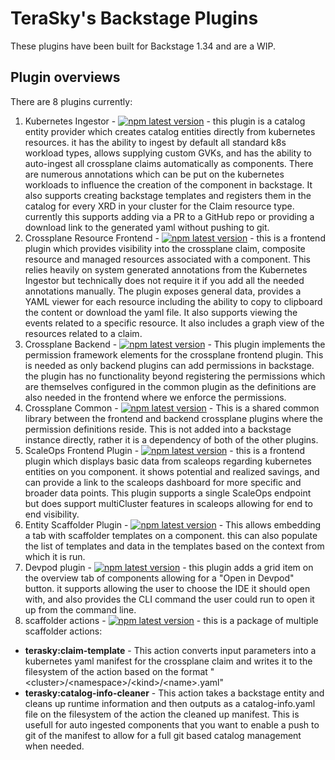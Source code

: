 # TeraSky's Backstage Plugins
These plugins have been built for Backstage 1.34 and are a WIP.

## Plugin overviews
There are 8 plugins currently:
1. Kubernetes Ingestor - [![npm latest version](https://img.shields.io/npm/v/@vrabbi/backstage-plugin-kubernetes-ingestor/latest.svg)](https://www.npmjs.com/package/@vrabbi/backstage-plugin-kubernetes-ingestor) - this plugin is a catalog entity provider which creates catalog entities directly from kubernetes resources. it has the ability to ingest by default all standard k8s workload types, allows supplying custom GVKs, and has the ability to auto-ingest all crossplane claims automatically as components. There are numerous annotations which can be put on the kubernetes workloads to influence the creation of the component in backstage. It also supports creating backstage templates and registers them in the catalog for every XRD in your cluster for the Claim resource type. currently this supports adding via a PR to a GitHub repo or providing a download link to the generated yaml without pushing to git.
2. Crossplane Resource Frontend - [![npm latest version](https://img.shields.io/npm/v/@vrabbi/backstage-plugin-crossplane-resources-frontend/latest.svg)](https://www.npmjs.com/package/@vrabbi/backstage-plugin-crossplane-resources-frontend) - this is a frontend plugin which provides visibility into the crossplane claim, composite resource and managed resources associated with a component. This relies heavily on system generated annotations from the Kubernetes Ingestor but technically does not require it if you add all the needed annotations manually. The plugin exposes general data, provides a YAML viewer for each resource including the ability to copy to clipboard the content or download the yaml file. It also supports viewing the events related to a specific resource. It also includes a graph view of the resources related to a claim.
3. Crossplane Backend - [![npm latest version](https://img.shields.io/npm/v/@vrabbi/backstage-plugin-crossplane-permissions-backend/latest.svg)](https://www.npmjs.com/package/@vrabbi/backstage-plugin-crossplane-permissions-backend) - This plugin implements the permission framework elements for the crossplane frontend plugin. This is needed as only backend plugins can add permissions in backstage. the plugin has no functionality beyond registering the permissions which are themselves configured in the common plugin as the definitions are also needed in the frontend where we enforce the permissions.
4. Crossplane Common - [![npm latest version](https://img.shields.io/npm/v/@vrabbi/backstage-plugin-crossplane-common/latest.svg)](https://www.npmjs.com/package/@vrabbi/backstage-plugin-crossplane-common) - This is a shared common library between the frontend and backend crossplane plugins where the permission definitions reside. This is not added into a backstage instance directly, rather it is a dependency of both of the other plugins.
5. ScaleOps Frontend Plugin - [![npm latest version](https://img.shields.io/npm/v/@vrabbi/backstage-plugin-scaleops-frontend/latest.svg)](https://www.npmjs.com/package/@vrabbi/backstage-plugin-scaleops-frontend) - this is a frontend plugin which displays basic data from scaleops regarding kubernetes entities on you component. it shows potential and realized savings, and can provide a link to the scaleops dashboard for more specific and broader data points. This plugin supports a single ScaleOps endpoint but does support multiCluster features in scaleops allowing for end to end visibility.
6. Entity Scaffolder Plugin - [![npm latest version](https://img.shields.io/npm/v/@vrabbi/backstage-plugin-entity-scaffolder-content/latest.svg)](https://www.npmjs.com/package/@vrabbi/backstage-plugin-entity-scaffolder-content) - This allows embedding a tab with scaffolder templates on a component. this can also populate the list of templates and data in the templates based on the context from which it is run.
7. Devpod plugin - [![npm latest version](https://img.shields.io/npm/v/@vrabbi/backstage-plugin-devpod/latest.svg)](https://www.npmjs.com/package/@vrabbi/backstage-plugin-devpod) - this plugin adds a grid item on the overview tab of components allowing for a "Open in Devpod" button. it supports allowing the user to choose the IDE it should open with, and also provides the CLI command the user could run to open it up from the command line.
8. scaffolder actions - [![npm latest version](https://img.shields.io/npm/v/@vrabbi/backstage-plugin-scaffolder-backend-module-terasky-utils/latest.svg)](https://www.npmjs.com/package/@vrabbi/backstage-plugin-scaffolder-backend-module-terasky-utils) - this is a package of multiple scaffolder actions:
  * **terasky:claim-template** - This action converts input parameters into a kubernetes yaml manifest for the crossplane claim and writes it to the filesystem of the action based on the format "\<cluster\>/\<namespace\>/\<kind\>/\<name\>.yaml"
  * **terasky:catalog-info-cleaner** - This action takes a backstage entity and cleans up runtime information and then outputs as a catalog-info.yaml file on the filesystem of the action the cleaned up manifest. This is usefull for auto ingested components that you want to enable a push to git of the manifest to allow for a full git based catalog management when needed.